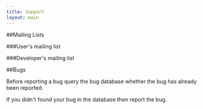 ```yaml
---
title: Support
layout: main
---
```


##Mailing Lists

###User's mailing list

###Developer's mailing list

##Bugs

Before reporting a bug query the bug database whether the bug has already been reported.

If you didn't found your bug in the database then report the bug.